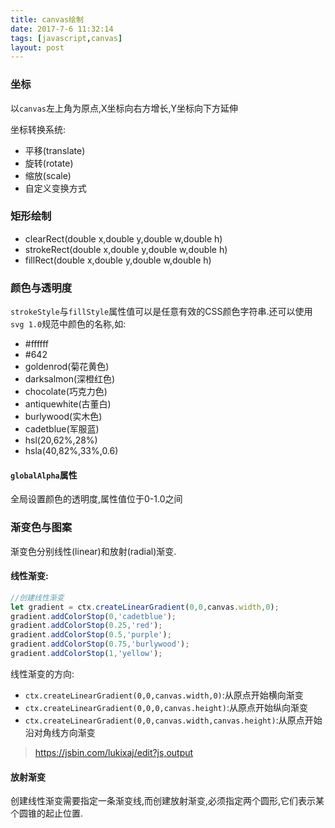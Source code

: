 ```yaml
---
title: canvas绘制
date: 2017-7-6 11:32:14
tags: [javascript,canvas]
layout: post
---
```


### 坐标

以`canvas`左上角为原点,X坐标向右方增长,Y坐标向下方延伸

坐标转换系统:

* 平移(translate)
* 旋转(rotate)
* 缩放(scale)
* 自定义变换方式

### 矩形绘制

* clearRect(double x,double y,double w,double h)
* strokeRect(double x,double y,double w,double h)
* fillRect(double x,double y,double w,double h)

### 颜色与透明度

`strokeStyle`与`fillStyle`属性值可以是任意有效的CSS颜色字符串.还可以使用`svg 1.0`规范中颜色的名称,如:

* #ffffff
* #642
* goldenrod(菊花黄色)
* darksalmon(深橙红色)
* chocolate(巧克力色)
* antiquewhite(古董白)
* burlywood(实木色)
* cadetblue(军服蓝)
* hsl(20,62%,28%)
* hsla(40,82%,33%,0.6)

#### `globalAlpha`属性

全局设置颜色的透明度,属性值位于0-1.0之间

### 渐变色与图案

渐变色分别线性(linear)和放射(radial)渐变.

#### 线性渐变:

```js
//创建线性渐变
let gradient = ctx.createLinearGradient(0,0,canvas.width,0);
gradient.addColorStop(0,'cadetblue');
gradient.addColorStop(0.25,'red');
gradient.addColorStop(0.5,'purple');
gradient.addColorStop(0.75,'burlywood');
gradient.addColorStop(1,'yellow');
```

线性渐变的方向:

* `ctx.createLinearGradient(0,0,canvas.width,0)`:从原点开始横向渐变
* `ctx.createLinearGradient(0,0,0,canvas.height)`:从原点开始纵向渐变
* `ctx.createLinearGradient(0,0,canvas.width,canvas.height)`:从原点开始沿对角线方向渐变

> https://jsbin.com/lukixaj/edit?js,output

#### 放射渐变

创建线性渐变需要指定一条渐变线,而创建放射渐变,必须指定两个圆形,它们表示某个圆锥的起止位置.

